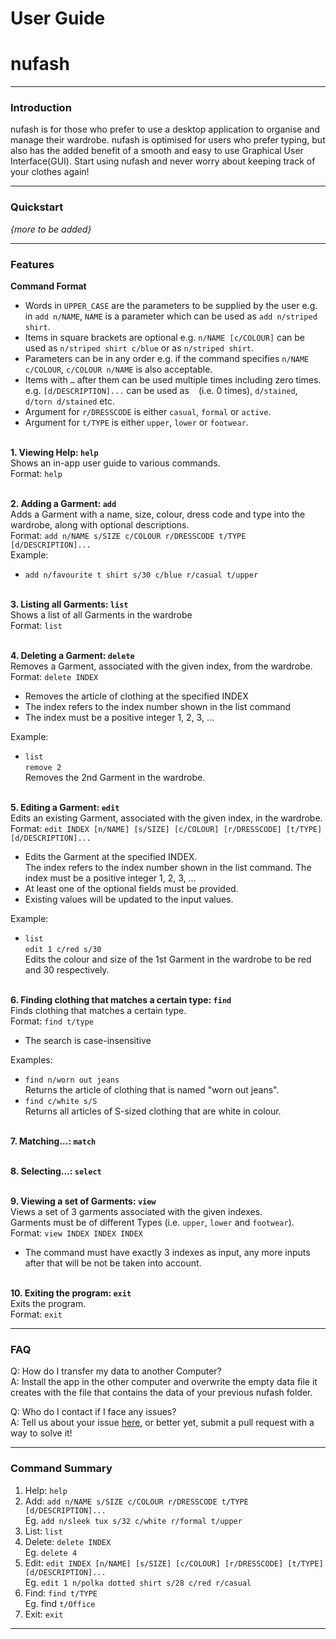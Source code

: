 # User Guide
# nufash

---
### Introduction
nufash is for those who prefer to use a desktop application to organise and manage their wardrobe. nufash is 
optimised for users who prefer typing, but also has the added benefit of a smooth and easy to use Graphical User 
Interface(GUI). Start using nufash and never worry about keeping track of your clothes again!

---
### Quickstart
*{more to be added}*

---
### Features
**Command Format**
* Words in `UPPER_CASE` are the parameters to be supplied by the user e.g. in `add n/NAME`, `NAME` is a parameter which can be used as `add n/striped shirt`.
* Items in square brackets are optional e.g. `n/NAME [c/COLOUR]` can be used as `n/striped shirt c/blue` or as `n/striped shirt`.
* Parameters can be in any order e.g. if the command specifies `n/NAME c/COLOUR`, `c/COLOUR n/NAME` is also acceptable.
* Items with `…` after them can be used multiple times including zero times.<br>e.g. `[d/DESCRIPTION]...` can be used as ` ` (i.e. 0 times), `d/stained`, `d/torn d/stained` etc.
* Argument for `r/DRESSCODE` is either `casual`, `formal` or `active`.
* Argument for `t/TYPE` is either `upper`, `lower` or `footwear`.
<br><br>

**1. Viewing Help: `help`**  
Shows an in-app user guide to various commands.<br>
Format: `help`
<br><br>

**2. Adding a Garment: `add`**  
Adds a Garment with a name, size, colour, dress code and type into the wardrobe, along with optional descriptions.<br>
Format: `add n/NAME s/SIZE c/COLOUR r/DRESSCODE t/TYPE [d/DESCRIPTION]...`<br>
Example:<br>
* `add n/favourite t shirt s/30 c/blue r/casual t/upper`
  <br><br>

**3. Listing all Garments: `list`**  
Shows a list of all Garments in the wardrobe<br>
Format: `list`
<br><br>

**4. Deleting a Garment: `delete`**  
Removes a Garment, associated with the given index, from the wardrobe.<br>
Format: `delete INDEX`
* Removes the article of clothing at the specified INDEX
* The index refers to the index number shown in the list command
* The index must be a positive integer 1, 2, 3, …<br>

Example:<br>
* `list`<br>
  `remove 2`<br>
  Removes the 2nd Garment in the wardrobe.
  <br><br>

**5. Editing a Garment: `edit`**<br>
Edits an existing Garment, associated with the given index, in the wardrobe.<br>
Format: `edit INDEX [n/NAME] [s/SIZE] [c/COLOUR] [r/DRESSCODE] [t/TYPE] [d/DESCRIPTION]...`
* Edits the Garment at the specified INDEX.<br>
  The index refers to the index number shown in the list command. The index must be a positive integer 1, 2, 3, …
* At least one of the optional fields must be provided.
* Existing values will be updated to the input values.<br>

Example:
* `list`<br>
  `edit 1 c/red s/30`<br>
  Edits the colour and size of the 1st Garment in the wardrobe to be red and 30 respectively.
  <br><br>

**6. Finding clothing that matches a certain type: `find`**<br>
Finds clothing that matches a certain type.<br>
Format: `find t/type`
* The search is case-insensitive<br>

Examples:
* `find n/worn out jeans`<br>
  Returns the article of clothing that is named "worn out jeans".
* `find c/white s/S`<br>
  Returns all articles of S-sized clothing that are white in colour.
  <br><br>
  
**7. Matching...: `match`**
<br><br>

**8. Selecting...: `select`**
<br><br>

**9. Viewing a set of Garments: `view`**<br>
Views a set of 3 garments associated with the given indexes.<br>
Garments must be of different Types (i.e. `upper`, `lower` and `footwear`).<br>
Format: `view INDEX INDEX INDEX`
* The command must have exactly 3 indexes as input, any more inputs after that will be not be taken into account.
<br><br>
  
**10. Exiting the program: `exit`**<br>
Exits the program.<br>
Format: `exit`

---
### FAQ
Q: How do I transfer my data to another Computer?<br>
A: Install the app in the other computer and overwrite the empty data file it creates with the file that contains 
the data of your previous nufash folder.

Q: Who do I contact if I face any issues?<br>
A: Tell us about your issue [here](https://github.com/AY2021S2-CS2103T-T12-1/tp), or better yet, submit a pull request with a way to solve it!

---
### Command Summary
1. Help: `help`
2. Add: `add n/NAME s/SIZE c/COLOUR r/DRESSCODE t/TYPE [d/DESCRIPTION]...`<br>
Eg. `add n/sleek tux s/32 c/white r/formal t/upper`
3. List: `list`
4. Delete: `delete INDEX`<br>
   Eg. `delete 4`
5. Edit: `edit INDEX [n/NAME] [s/SIZE] [c/COLOUR] [r/DRESSCODE] [t/TYPE] [d/DESCRIPTION]...`<br>
Eg. `edit 1 n/polka dotted shirt s/28 c/red r/casual`
6. Find: `find t/TYPE`<br>
Eg. find `t/Office`
7. Exit: `exit`
---
